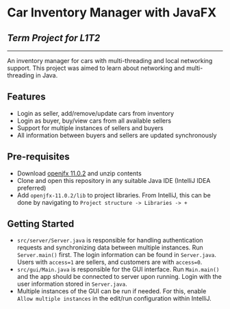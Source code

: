 # Car Inventory Manager with JavaFX
## _Term Project for L1T2_
-------------
An inventory manager for cars with multi-threading and local networking support. This project was aimed to learn about networking and multi-threading in Java.

## Features

- Login as seller, add/remove/update cars from inventory
- Login as buyer, buy/view cars from all available sellers
- Support for multiple instances of sellers and buyers
- All information between buyers and sellers are updated synchronously

## Pre-requisites

- Download [openjfx 11.0.2](https://download2.gluonhq.com/openjfx/11.0.2/openjfx-11.0.2_windows-x64_bin-sdk.zip) and unzip contents
- Clone and open this repository in any suitable Java IDE (IntelliJ IDEA preferred)
- Add `openjfx-11.0.2/lib` to project libraries. From IntelliJ, this can be done by navigating to `Project structure -> Libraries -> +`

## Getting Started

 - `src/server/Server.java` is responsible for handling authentication requests and synchronizing data between multiple instances. Run `Server.main()` first. The login information can be found in `Server.java`. Users with `access=1` are sellers, and customers are with `access=0`.
 - `src/gui/Main.java` is responsible for the GUI interface. Run `Main.main()` and the app should be connected to server upon running. Login with the user information stored in `Server.java`.
 - Multiple instances of the GUI can be run if needed. For this, enable `Allow multiple instances` in the edit/run configuration within IntelliJ.
